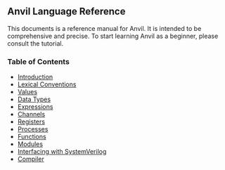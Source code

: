 ## Anvil Language Reference

This documents is a reference manual for Anvil.
It is intended to be comprehensive and precise.
To start learning Anvil as a beginner, please consult the tutorial.

### Table of Contents

* [Introduction](introduction.md)
* [Lexical Conventions](lexical.md)
* [Values](values.md)
* [Data Types](data-types.md)
* [Expressions](expressions.md)
* [Channels](channels.md)
* [Registers](registers.md)
* [Processes](processes.md)
* [Functions](functions.md)
* [Modules](modules.md)
* [Interfacing with SystemVerilog](systemverilog.md)
* [Compiler](compiler.md)

